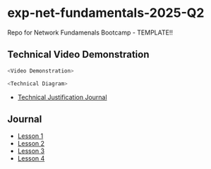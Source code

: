 # exp-net-fundamentals-2025-Q2
Repo for Network Fundamenals Bootcamp - TEMPLATE!!
## Technical Video Demonstration

``` sh
<Video Demonstration>
```

``` sh
<Technical Diagram>
```

- [Technical Justification Journal]()


## Journal

- [Lesson 1]()
- [Lesson 2]()
- [Lesson 3]()
- [Lesson 4]()
